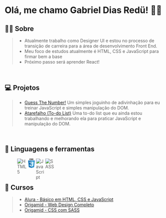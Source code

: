 # Olá, me chamo Gabriel Dias Redü!  👨‍💻

## 🙋‍♂️  Sobre
>- Atualmente trabalho como Designer UI e estou no processo de transição de carreira para a área de desenvolvimento Front End.
>- Meu foco de estudos atualmente é HTML, CSS e JavaScript para firmar bem a base
>- Próximo passo será aprender React!

<br>

## 💻  Projetos
>- [Guess The Number!](https://github.com/gabrielredu/guess-the-number-js)
>Um simples joguinho de adivinhação para eu treinar JavaScript e simples manipulação do DOM.
>- [Atarefalho (To-do List)](https://github.com/gabrielredu/atarefalho-to-do-list)
>Uma to-do list que eu ainda estou trabalhando e melhorando ela para praticar JavaScript e manipulação do DOM.

<br>

## 🔧  Linguagens e ferramentas
><img align="left" alt="HTML5" width="30px" src="https://upload.wikimedia.org/wikipedia/commons/thumb/6/61/HTML5_logo_and_wordmark.svg/1200px-HTML5_logo_and_wordmark.svg.png" />
><img align="left" alt="CSS" width="30px" src="https://raw.githubusercontent.com/github/explore/6c6508f34230f0ac0d49e847a326429eefbfc030/topics/css/css.png" />
><img align="left" alt="JavaScript" width="30px" src="https://seeklogo.com/images/J/javascript-js-logo-2949701702-seeklogo.com.png" />
><img align="left" alt="SASS" width="30px" src="https://pressupinc.com/wp-content/uploads/2014/03/sass-logo.png" />

<br><br><br>

## 📖  Cursos
>- [Alura - Básico em HTML, CSS e JavaScript](https://www.alura.com.br/)
>- [Origamid - Web Design Completo](https://www.origamid.com/certificate/17756faa/)
>- [Origamid - CSS com SASS](https://www.origamid.com/certificate/1ac59d57/)